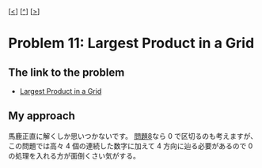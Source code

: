 \[[<](./p0010.md)] \[[^](../README_ja.md)] \[[>](./p0012.md)]

# Problem 11: Largest Product in a Grid

## The link to the problem

- [Largest Product in a Grid](https://projecteuler.net/problem=11)

## My approach

馬鹿正直に解くしか思いつかないです。
[問題8](./p0008.md)なら 0 で区切るのも考えますが、この問題では高々 4 個の連続した数字に加えて 4 方向に辿る必要があるので 0 の処理を入れる方が面倒くさい気がする。

